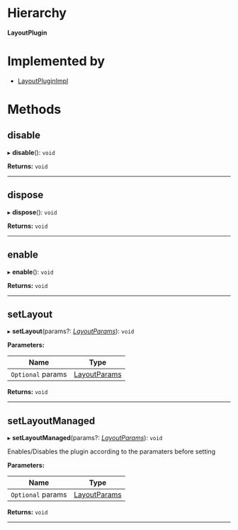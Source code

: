

# Hierarchy

**LayoutPlugin**

# Implemented by

* [LayoutPluginImpl](../classes/layoutplugin.layoutpluginimpl.md)

# Methods

<a id="disable"></a>

##  disable

▸ **disable**(): `void`

**Returns:** `void`

___
<a id="dispose"></a>

##  dispose

▸ **dispose**(): `void`

**Returns:** `void`

___
<a id="enable"></a>

##  enable

▸ **enable**(): `void`

**Returns:** `void`

___
<a id="setlayout"></a>

##  setLayout

▸ **setLayout**(params?: *[LayoutParams](layoutplugin.layoutparams.md)*): `void`

**Parameters:**

| Name | Type |
| ------ | ------ |
| `Optional` params | [LayoutParams](layoutplugin.layoutparams.md) |

**Returns:** `void`

___
<a id="setlayoutmanaged"></a>

##  setLayoutManaged

▸ **setLayoutManaged**(params?: *[LayoutParams](layoutplugin.layoutparams.md)*): `void`

Enables/Disables the plugin according to the paramaters before setting

**Parameters:**

| Name | Type |
| ------ | ------ |
| `Optional` params | [LayoutParams](layoutplugin.layoutparams.md) |

**Returns:** `void`

___

